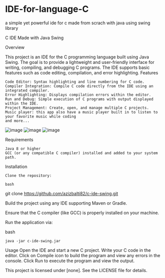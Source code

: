 # IDE-for-language-C
a simple yet powerful ide for c made from scrach with java using swing library

C IDE Made with Java Swing


Overview

This project is an IDE for the C programming language built using Java Swing. The goal is to provide a lightweight and user-friendly interface for writing, compiling, and debugging C programs. The IDE supports basic features such as code editing, compilation, and error highlighting.
Features

    Code Editor: Syntax highlighting and line numbering for C code.
    Compiler Integration: Compile C code directly from the IDE using an integrated compiler.
    Error Highlighting: Displays compilation errors within the editor.
    Run and Debug: Simple execution of C programs with output displayed within the IDE.
    Project Management: Create, open, and manage multiple C projects.
    Music player: this app also have a music player built in to listen to your favorite music while coding
    and more...

![image](https://github.com/user-attachments/assets/2c054277-9dfb-4c52-b7fa-e38537c82a01)
![image](https://github.com/user-attachments/assets/393c1145-8fed-43f1-bde7-0294bbb4733f)
![image](https://github.com/user-attachments/assets/8e84c10c-018c-4e43-84ef-3e554bed0e50)



Requirements

    Java 8 or higher
    GCC (or any compatible C compiler) installed and added to your system path.

Installation

    Clone the repository:

    bash

git clone https://github.com/azizbalti82/c-ide-swing.git

Build the project using any IDE supporting Maven or Gradle.

Ensure that the C compiler (like GCC) is properly installed on your machine.

Run the application via:

bash

    java -jar c-ide-swing.jar

Usage
    Open the IDE and start a new C project.
    Write your C code in the editor.
    Click on Compile icon to build the program and view any errors in the console.
    Click Run to execute the program and view the output.


This project is licensed under [none]. See the LICENSE file for details.
